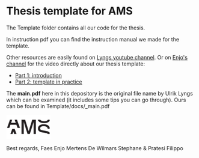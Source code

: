 # Thesis template for AMS

The Template folder contains all our code for the thesis.

In instruction pdf you can find the instruction manual we made for the template. 

Other resources are easily found on [Lyngs youtube channel](https://www.youtube.com/user/ulyngs). 
Or on [Enjo's channel](https://www.youtube.com/channel/UChGfng0ChNfPHGCLiRvt8yg) for the video directly about our thesis template:
- [Part 1: introduction](https://www.youtube.com/watch?v=yqRSNXNRf4I)
- [Part 2: template in practice](https://www.youtube.com/watch?v=5PdNQk-jte0&t=296s)

The __main.pdf__ here in this depository is the original file name by Ulrik Lyngs which can be examined (it includes some tips you can go through). Ours can be found in Template/docs/_main.pdf

![](Template/templates/amslogo.png)

Best regards, 
Faes Enjo
Mertens De Wilmars Stephane
& Pratesi Filippo

